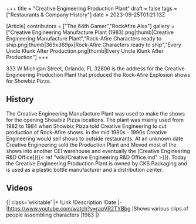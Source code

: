 +++
title = "Creative Engineering Production Plant"
draft = false
tags = ["Restaurants & Company History"]
date = 2023-09-25T01:21:13Z

[Article]
contributors = ["The 64th Gamer","RockAfire Alex"]
gallery = ["Creative Engineering Manufacture Plant (1983).png|thumb|Creative Engineering Manufacture Plant","Rock-Afire Characters ready to ship.png|thumb|369x369px|Rock-Afire Characters ready to ship","Every Uncle Klunk After Production.png|thumb|Every Uncle Klunk After Production"]
+++

333 W Michigan Street, Orlando, FL 32806 is the address for the Creative Engineering Production Plant that produced the Rock-Afire Explosion shows for Showbiz Pizza.

## History ##
The Creative Engineering Manufacture Plant was used to make the shows for the opening Showbiz Pizza locations. The plant was mainly used from 1982 to 1984 when Showbiz Pizza told Creative Engineering to cut production of Rock-Afire shows. in the mid 1980s - 1990s Creative Engineering would sell shows to outside restaurants. At an unknown date Creative Engineering sold the Production Plant and Moved most of the shows into another CEI warehouse and eventually the [Creative Engineering R&D Office]({{< ref "wiki/Creative Engineering R&D Office.md" >}}). Today the Creative Engineering Production Plant is owned by CKS Packaging and is used as a plastic bottle manufacturer and a distribution center. 

## Videos ##
{| class='wikitable'
|+
!Link
!Description
!Date
|-
|https://www.youtube.com/watch?v=raqVR2TYBbg
|Shows various clips of people assembling characters
|1983
|}



